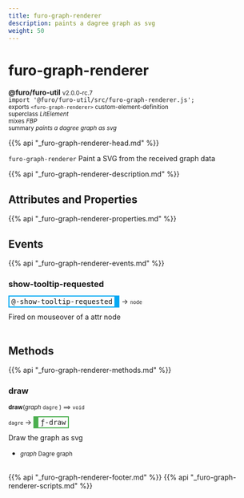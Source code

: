 ```yaml
---
title: furo-graph-renderer
description: paints a dagree graph as svg
weight: 50
---
```


# furo-graph-renderer
**@furo/furo-util** <small>v2.0.0-rc.7</small>
<br>`import '@furo/furo-util/src/furo-graph-renderer.js';`<small>
<br>exports `<furo-graph-renderer>` custom-element-definition
<br>superclass *LitElement*
<br> mixes *FBP*</small>
<br><small>summary *paints a dagree graph as svg*</small>

{{% api "_furo-graph-renderer-head.md" %}}

`furo-graph-renderer`
Paint a SVG from the received graph data

{{% api "_furo-graph-renderer-description.md" %}}


## Attributes and Properties
{{% api "_furo-graph-renderer-properties.md" %}}




## Events
{{% api "_furo-graph-renderer-events.md" %}}

### **show-tooltip-requested**
<span  style="border-width:2px 10px 2px 2px; border-style: solid;border-color:  rgb(2, 168, 244);font-family:monospace; padding:2px 4px;">@-show-tooltip-requested</span>
→ <small>`node`</small>

 Fired on mouseover of a attr node
<br><br>

## Methods
{{% api "_furo-graph-renderer-methods.md" %}}


### **draw**
<small>**draw**(*graph* `dagre` ) ⟹ `void`</small>

<small>`dagre` </small> →
<span  style="border-width:2px 2px 2px 10px; border-style: solid;border-color:  rgb(76, 175, 80);font-family:monospace; padding:2px 4px;">ƒ-draw</span>

Draw the graph as svg

- <small>*graph* Dagre graph</small>
<br><br>





{{% api "_furo-graph-renderer-footer.md" %}}
{{% api "_furo-graph-renderer-scripts.md" %}}
